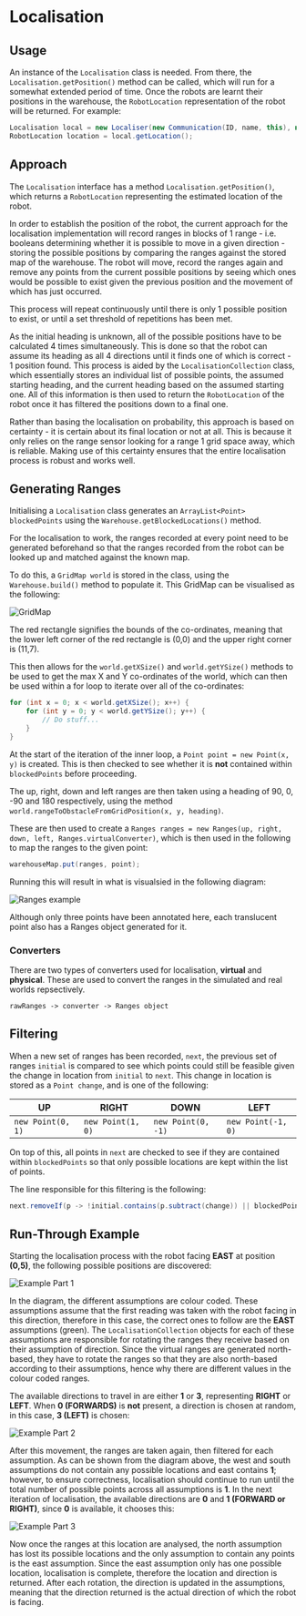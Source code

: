 # Localisation

## Usage

An instance of the `Localisation` class is needed. From there, the `Localisation.getPosition()` method can be called, which will run for a somewhat extended period of time. Once the robots are learnt their positions in the warehouse, the `RobotLocation` representation of the robot will be returned. For example:

```java
Localisation local = new Localiser(new Communication(ID, name, this), new ArrayList<>());
RobotLocation location = local.getLocation();
```

## Approach

The `Localisation` interface has a method `Localisation.getPosition()`, which returns a `RobotLocation` representing the estimated location of the robot.

In order to establish the position of the robot, the current approach for the localisation implementation will record ranges in blocks of 1 range - i.e. booleans determining whether it is possible to move in a given direction - storing the possible positions by comparing the ranges against the stored map of the warehouse. The robot will move, record the ranges again and remove any points from the current possible positions by seeing which ones would be possible to exist given the previous position and the movement of which has just occurred.

This process will repeat continuously until there is only 1 possible position to exist, or until a set threshold of repetitions has been met.

As the initial heading is unknown, all of the possible positions have to be calculated 4 times simultaneously. This is done so that the robot can assume its heading as all 4 directions until it finds one of which is correct - 1 position found. This process is aided by the `LocalisationCollection` class, which essentially stores an individual list of possible points, the assumed starting heading, and the current heading based on the assumed starting one. All of this information is then used to return the `RobotLocation` of the robot once it has filtered the positions down to a final one.

Rather than basing the localisation on probability, this approach is based on certainty - it is certain about its final location or not at all. This is because it only relies on the range sensor looking for a range 1 grid space away, which is reliable. Making use of this certainty ensures that the entire localisation process is robust and works well.

## Generating Ranges

Initialising a `Localisation` class generates an `ArrayList<Point> blockedPoints` using the `Warehouse.getBlockedLocations()` method.

For the localisation to work, the ranges recorded at every point need to be generated beforehand so that the ranges recorded from the robot can be looked up and matched against the known map.

To do this, a `GridMap world` is stored in the class, using the `Warehouse.build()` method to populate it. This GridMap can be visualised as the following:

![GridMap](GridMap.png)

The red rectangle signifies the bounds of the co-ordinates, meaning that the lower left corner of the red rectangle is (0,0) and the upper right corner is (11,7).

This then allows for the `world.getXSize()` and `world.getYSize()` methods to be used to get the max X and Y co-ordinates of the world, which can then be used within a for loop to iterate over all of the co-ordinates:

```java
for (int x = 0; x < world.getXSize(); x++) {
	for (int y = 0; y < world.getYSize(); y++) {
		// Do stuff...
	}
}
```

At the start of the iteration of the inner loop, a `Point point = new Point(x, y)` is created. This is then checked to see whether it is **not** contained within `blockedPoints` before proceeding.

The up, right, down and left ranges are then taken using a heading of 90, 0, -90 and 180 respectively, using the method `world.rangeToObstacleFromGridPosition(x, y, heading)`.

These are then used to create a `Ranges ranges = new Ranges(up, right, down, left, Ranges.virtualConverter)`, which is then used in the following to map the ranges to the given point:

```java
warehouseMap.put(ranges, point);
```

Running this will result in what is visualsied in the following diagram:

![Ranges example](Ranges.png)

Although only three points have been annotated here, each translucent point also has a Ranges object generated for it.

### Converters

There are two types of converters used for localisation, **virtual** and **physical**. These are used to convert the ranges in the simulated and real worlds repsectively.

```
rawRanges -> converter -> Ranges object
```

## Filtering

When a new set of ranges has been recorded, `next`, the previous set of ranges `initial` is compared to see which points could still be feasible given the change in location from `initial` to `next`. This change in location is stored as a `Point change`, and is one of the following:

|UP|RIGHT|DOWN|LEFT|
|--|--|--|--|
|`new Point(0, 1)`|`new Point(1, 0)`|`new Point(0, -1)`|`new Point(-1, 0)`|

On top of this, all points in `next` are checked to see if they are contained within `blockedPoints` so that only possible locations are kept within the list of points.

The line responsible for this filtering is the following:

```java
next.removeIf(p -> !initial.contains(p.subtract(change)) || blockedPoints.contains(p));
```


## Run-Through Example

Starting the localisation process with the robot facing **EAST** at position **(0,5)**, the following possible positions are discovered:

![Example Part 1](ExamplePart1.png)

In the diagram, the different assumptions are colour coded. These assumptions assume that the first reading was taken with the robot facing in this direction, therefore in this case, the correct ones to follow are the **EAST** assumptions (green). The `LocalisationCollection` objects for each of these assumptions are responsible for rotating the ranges they receive based on their assumption of direction. Since the virtual ranges are generated north-based, they have to rotate the ranges so that they are also north-based according to their assumptions, hence why there are different values in the colour coded ranges.

The available directions to travel in are either **1** or **3**, representing **RIGHT** or **LEFT**. When **0 (FORWARDS)** is **not** present, a direction is chosen at random, in this case, **3 (LEFT)** is chosen:

![Example Part 2](ExamplePart2.png)

After this movement, the ranges are taken again, then filtered for each assumption. As can be shown from the diagram above, the west and south assumptions do not contain any possible locations and east contains **1**; however, to ensure correctness, localisation should continue to run until the total number of possible points across all assumptions is **1**. In the next iteration of localisation, the available directions are **0** and **1 (FORWARD or RIGHT)**, since **0** is available, it chooses this:

![Example Part 3](ExamplePart3.png)

Now once the ranges at this location are analysed, the north assumption has lost its possible locations and the only assumption to contain any points is the east assumption. Since the east assumption only has one possible location, localisation is complete, therefore the location and direction is returned. After each rotation, the direction is updated in the assumptions, meaning that the direction returned is the actual direction of which the robot is facing.